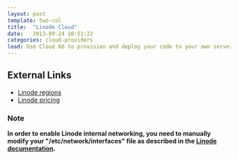 ```yaml
---
layout: post
template: two-col
title:  "Linode Cloud"
date:   2013-09-24 10:51:22
categories: cloud-providers
lead: Use Cloud 66 to provision and deploy your code to your own servers running under your Linode account
---
```


## External Links
<ul>
	<li><a href="http://www.linode.com/avail/" target="_blank">Linode regions</a></li>
	<li><a href="https://manager.linode.com/signup/#plans" target="_blank">Linode pricing</a></li>
</ul>

<div class="notice">
    <h3>Note</h3>
    <p><b>In order to enable Linode internal networking, you need to manually modify your "/etc/network/interfaces" file as described in the <a href="https://library.linode.com/networking/configuring-static-ip-interfaces">Linode documentation</a>.</p>
</div>